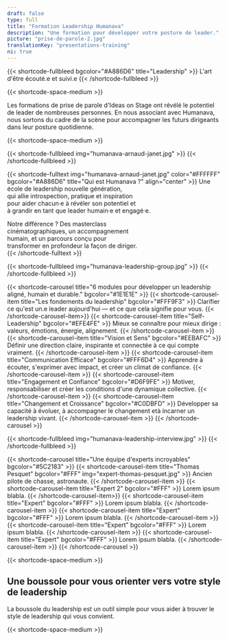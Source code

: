 ```yaml
---
draft: false
type: full
title: "Formation Leadership Humanava"
description: "Une formation pour développer votre posture de leader."
picture: "prise-de-parole-2.jpg"
translationKey: "presentations-training"
ni: true
---
```


{{< shortcode-fullbleed bgcolor="#A886D6" title="Leadership" >}}
L'art d'être écouté.e et suivi.e
{{< /shortcode-fullbleed >}}

{{< shortcode-space-medium >}}

Les formations de prise de parole d'Ideas on Stage ont révélé le potentiel de leader de nombreuses personnes. En nous associant avec Humanava, nous sortons du cadre de la scène pour accompagner les futurs dirigeants dans leur posture quotidienne.

{{< shortcode-space-medium >}}

{{< shortcode-fullbleed img="humanava-arnaud-janet.jpg" >}}
{{< /shortcode-fullbleed >}}

{{< shortcode-fulltext img="humanava-arnaud-janet.jpg" color="#FFFFFF" bgcolor="#A886D6" title="Qui est Humanava ?" align="center" >}}
Une école de leadership nouvelle génération,<br>
qui allie introspection, pratique et inspiration<br>
pour aider chacun·e à révéler son potentiel et<br>
à grandir en tant que leader humain·e et engagé·e.<br>

Notre différence ? Des masterclass<br>
cinématographiques, un accompagnement<br>
humain, et un parcours conçu pour<br>
transformer en profondeur la façon de diriger.<br>
{{< /shortcode-fulltext >}}

{{< shortcode-fullbleed img="humanava-leadership-group.jpg" >}}
{{< /shortcode-fullbleed >}}

{{< shortcode-carousel title="6 modules pour développer un leadership aligné, humain et durable."  bgcolor="#1E1E1E" >}}
  {{< shortcode-carousel-item title="Les fondements du leadership" bgcolor="#FFF9F3" >}}
  Clarifier ce qu'est un.e leader aujourd'hui — et ce que cela signifie pour vous.
  {{< /shortcode-carousel-item>}}
  {{< shortcode-carousel-item title="Self-Leadership"  bgcolor="#EFE4FE" >}}
  Mieux se connaître pour mieux dirige : valeurs, émotions, énergie, alignement.
  {{< /shortcode-carousel-item >}}
  {{< shortcode-carousel-item title="Vision et Sens"  bgcolor="#EEBAFC" >}}
  Définir une direction claire, inspirante et connectée à ce qui compte vraiment.
  {{< /shortcode-carousel-item >}}
  {{< shortcode-carousel-item title="Communication Efficace"  bgcolor="#FFF6D4" >}}
  Apprendre à écouter, s'exprimer avec impact, et créer un climat de confiance.
  {{< /shortcode-carousel-item >}}
  {{< shortcode-carousel-item title="Engagement et Confiance"  bgcolor="#D6F9FE" >}}
  Motiver, responsabiliser et créer les conditions d'une dynamique collective.
  {{< /shortcode-carousel-item >}}
  {{< shortcode-carousel-item title="Changement et Croissance"  bgcolor="#C0DBFD" >}}
  Développer sa capacité à évoluer, à accompagner le changement età  incarner un leadership vivant.
  {{< /shortcode-carousel-item >}}
{{< /shortcode-carousel >}}

{{< shortcode-fullbleed img="humanava-leadership-interview.jpg" >}}
{{< /shortcode-fullbleed >}}

{{< shortcode-carousel title="Une équipe d'experts incroyables"  bgcolor="#5C2183" >}}
  {{< shortcode-carousel-item title="Thomas Pesquet"  bgcolor="#FFF" img="expert-thomas-pesquet.jpg" >}}
  Ancien pilote de chasse, astronaute.
  {{< /shortcode-carousel-item >}}
  {{< shortcode-carousel-item title="Expert 2" bgcolor="#FFF" >}}
  Lorem ipsum blabla.
  {{< /shortcode-carousel-item>}}
  {{< shortcode-carousel-item title="Expert"  bgcolor="#FFF" >}}
  Lorem ipsum blabla.
  {{< /shortcode-carousel-item >}}
  {{< shortcode-carousel-item title="Expert"  bgcolor="#FFF" >}}
  Lorem ipsum blabla.
  {{< /shortcode-carousel-item >}}
  {{< shortcode-carousel-item title="Expert"  bgcolor="#FFF" >}}
  Lorem ipsum blabla.
  {{< /shortcode-carousel-item >}}
  {{< shortcode-carousel-item title="Expert"  bgcolor="#FFF" >}}
  Lorem ipsum blabla.
  {{< /shortcode-carousel-item >}}
{{< /shortcode-carousel >}}

{{< shortcode-space-medium >}}

## Une boussole pour vous orienter vers votre style de leadership

La boussole du leadership est un outil simple pour vous aider à trouver le style de leadership qui vous convient.


{{< shortcode-space-medium >}}
